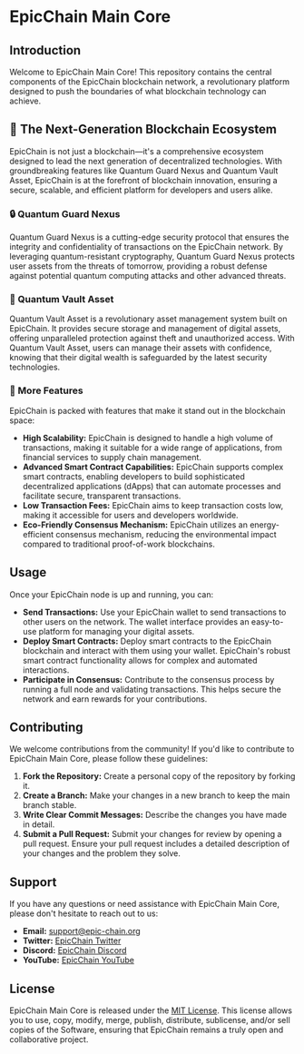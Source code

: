 # EpicChain Main Core

## Introduction
Welcome to EpicChain Main Core! This repository contains the central components of the EpicChain blockchain network, a revolutionary platform designed to push the boundaries of what blockchain technology can achieve.

## 🚀 The Next-Generation Blockchain Ecosystem

EpicChain is not just a blockchain—it's a comprehensive ecosystem designed to lead the next generation of decentralized technologies. With groundbreaking features like Quantum Guard Nexus and Quantum Vault Asset, EpicChain is at the forefront of blockchain innovation, ensuring a secure, scalable, and efficient platform for developers and users alike.

### 🔒 Quantum Guard Nexus
Quantum Guard Nexus is a cutting-edge security protocol that ensures the integrity and confidentiality of transactions on the EpicChain network. By leveraging quantum-resistant cryptography, Quantum Guard Nexus protects user assets from the threats of tomorrow, providing a robust defense against potential quantum computing attacks and other advanced threats.

### 💼 Quantum Vault Asset
Quantum Vault Asset is a revolutionary asset management system built on EpicChain. It provides secure storage and management of digital assets, offering unparalleled protection against theft and unauthorized access. With Quantum Vault Asset, users can manage their assets with confidence, knowing that their digital wealth is safeguarded by the latest security technologies.

### 🌟 More Features
EpicChain is packed with features that make it stand out in the blockchain space:

- **High Scalability:** EpicChain is designed to handle a high volume of transactions, making it suitable for a wide range of applications, from financial services to supply chain management.
- **Advanced Smart Contract Capabilities:** EpicChain supports complex smart contracts, enabling developers to build sophisticated decentralized applications (dApps) that can automate processes and facilitate secure, transparent transactions.
- **Low Transaction Fees:** EpicChain aims to keep transaction costs low, making it accessible for users and developers worldwide.
- **Eco-Friendly Consensus Mechanism:** EpicChain utilizes an energy-efficient consensus mechanism, reducing the environmental impact compared to traditional proof-of-work blockchains.

## Usage
Once your EpicChain node is up and running, you can:

- **Send Transactions:** Use your EpicChain wallet to send transactions to other users on the network. The wallet interface provides an easy-to-use platform for managing your digital assets.
- **Deploy Smart Contracts:** Deploy smart contracts to the EpicChain blockchain and interact with them using your wallet. EpicChain's robust smart contract functionality allows for complex and automated interactions.
- **Participate in Consensus:** Contribute to the consensus process by running a full node and validating transactions. This helps secure the network and earn rewards for your contributions.

## Contributing
We welcome contributions from the community! If you'd like to contribute to EpicChain Main Core, please follow these guidelines:

1. **Fork the Repository:** Create a personal copy of the repository by forking it.
2. **Create a Branch:** Make your changes in a new branch to keep the main branch stable.
3. **Write Clear Commit Messages:** Describe the changes you have made in detail.
4. **Submit a Pull Request:** Submit your changes for review by opening a pull request. Ensure your pull request includes a detailed description of your changes and the problem they solve.

## Support
If you have any questions or need assistance with EpicChain Main Core, please don't hesitate to reach out to us:

- **Email:** [support@epic-chain.org](mailto:support@epic-chain.org)
- **Twitter:** [EpicChain Twitter](https://twitter.com/epicchainlabs)
- **Discord:** [EpicChain Discord](https://discord.com/invite/tzxDUxnYT8)
- **YouTube:** [EpicChain YouTube](https://youtube.com/@epicchainlabs)

## License
EpicChain Main Core is released under the [MIT License](LICENSE). This license allows you to use, copy, modify, merge, publish, distribute, sublicense, and/or sell copies of the Software, ensuring that EpicChain remains a truly open and collaborative project.